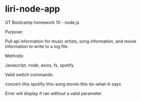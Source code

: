 # liri-node-app
GT Bootcamp homework 10 - node.js

Purpose:

Pull api information for music artists, song information, and movie information to write to a log file.

Methods:

Javascript, node, axios, fs, spotify.

Valid switch commands:

concert-this
spotify-this-song
movie-this
do-what-it-says

Error will display if ran without a valid parameter.
